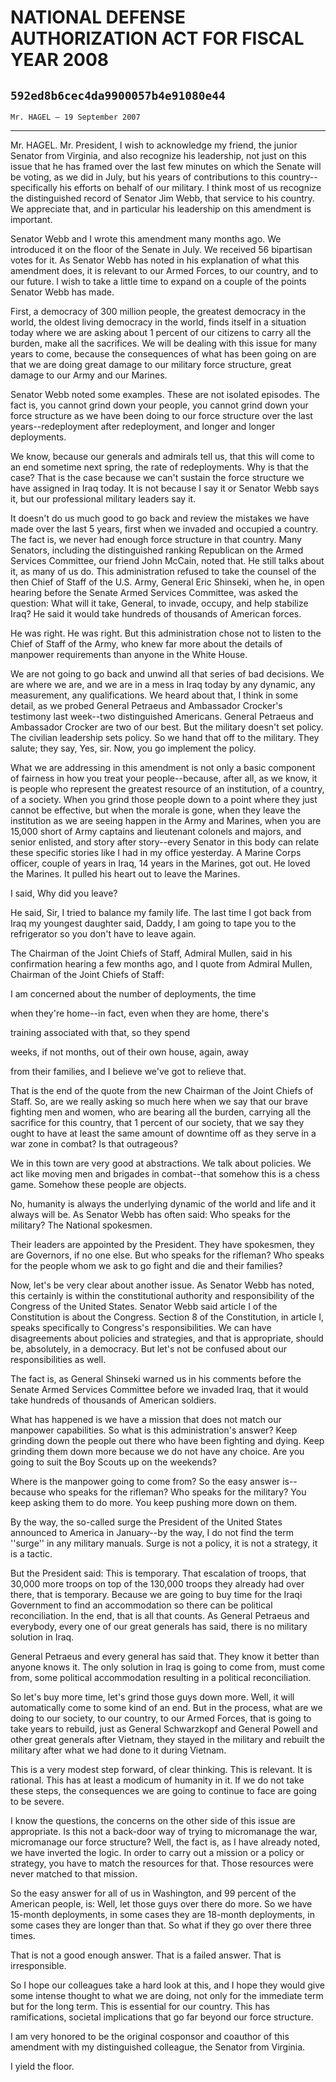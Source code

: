 # NATIONAL DEFENSE AUTHORIZATION ACT FOR FISCAL YEAR 2008
## `592ed8b6cec4da9900057b4e91080e44`
`Mr. HAGEL — 19 September 2007`

---


Mr. HAGEL. Mr. President, I wish to acknowledge my friend, the junior 
Senator from Virginia, and also recognize his leadership, not just on 
this issue that he has framed over the last few minutes on which the 
Senate will be voting, as we did in July, but his years of 
contributions to this country--specifically his efforts on behalf of 
our military. I think most of us recognize the distinguished record of 
Senator Jim Webb, that service to his country. We appreciate that, and 
in particular his leadership on this amendment is important.

Senator Webb and I wrote this amendment many months ago. We 
introduced it on the floor of the Senate in July. We received 56 
bipartisan votes for it. As Senator Webb has noted in his explanation 
of what this amendment does, it is relevant to our Armed Forces, to our 
country, and to our future. I wish to take a little time to expand on a 
couple of the points Senator Webb has made.

First, a democracy of 300 million people, the greatest democracy in 
the world, the oldest living democracy in the world, finds itself in a 
situation today where we are asking about 1 percent of our citizens to 
carry all the burden, make all the sacrifices. We will be dealing with 
this issue for many years to come, because the consequences of what has 
been going on are that we are doing great damage to our military force 
structure, great damage to our Army and our Marines.

Senator Webb noted some examples. These are not isolated episodes. 
The fact is, you cannot grind down your people, you cannot grind down 
your force structure as we have been doing to our force structure over 
the last years--redeployment after redeployment, and longer and longer 
deployments.

We know, because our generals and admirals tell us, that this will 
come to an end sometime next spring, the rate of redeployments. Why is 
that the case? That is the case because we can't sustain the force 
structure we have assigned in Iraq today. It is not because I say it or 
Senator Webb says it, but our professional military leaders say it.

It doesn't do us much good to go back and review the mistakes we have 
made over the last 5 years, first when we invaded and occupied a 
country. The fact is, we never had enough force structure in that 
country. Many Senators, including the distinguished ranking Republican 
on the Armed Services Committee, our friend John McCain, noted that. He 
still talks about it, as many of us do. This administration refused to 
take the counsel of the then Chief of Staff of the U.S. Army, General 
Eric Shinseki, when he, in open hearing before the Senate Armed 
Services Committee, was asked the question: What will it take, General, 
to invade, occupy, and help stabilize Iraq? He said it would take 
hundreds of thousands of American forces.

He was right. He was right. But this administration chose not to 
listen to the Chief of Staff of the Army, who knew far more about the 
details of manpower requirements than anyone in the White House.

We are not going to go back and unwind all that series of bad 
decisions. We are where we are, and we are in a mess in Iraq today by 
any dynamic, any measurement, any qualifications. We heard about that, 
I think in some detail, as we probed General Petraeus and Ambassador 
Crocker's testimony last week--two distinguished Americans. General 
Petraeus and Ambassador Crocker are two of our best. But the military 
doesn't set policy. The civilian leadership sets policy. So we hand 
that off to the military. They salute; they say, Yes, sir. Now, you go 
implement the policy.

What we are addressing in this amendment is not only a basic 
component of fairness in how you treat your people--because, after all, 
as we know, it is people who represent the greatest resource of an 
institution, of a country, of a society. When you grind those people 
down to a point where they just cannot be effective, but when the 
morale is gone, when they leave the institution as we are seeing happen 
in the Army and Marines, when you are 15,000 short of Army captains and 
lieutenant colonels and majors, and senior enlisted, and story after 
story--every Senator in this body can relate these specific stories 
like I had in my office yesterday. A Marine Corps officer, couple of 
years in Iraq, 14 years in the Marines, got out. He loved the Marines. 
It pulled his heart out to leave the Marines.

I said, Why did you leave?

He said, Sir, I tried to balance my family life. The last time I got 
back from Iraq my youngest daughter said, Daddy, I am going to tape you 
to the refrigerator so you don't have to leave again.

The Chairman of the Joint Chiefs of Staff, Admiral Mullen, said in 
his confirmation hearing a few months ago, and I quote from Admiral 
Mullen, Chairman of the Joint Chiefs of Staff:




 I am concerned about the number of deployments, the time 


 when they're home--in fact, even when they are home, there's 


 training associated with that, so they spend




 weeks, if not months, out of their own house, again, away 


 from their families, and I believe we've got to relieve that.


That is the end of the quote from the new Chairman of the Joint 
Chiefs of Staff. So, are we really asking so much here when we say that 
our brave fighting men and women, who are bearing all the burden, 
carrying all the sacrifice for this country, that 1 percent of our 
society, that we say they ought to have at least the same amount of 
downtime off as they serve in a war zone in combat? Is that outrageous?

We in this town are very good at abstractions. We talk about 
policies. We act like moving men and brigades in combat--that somehow 
this is a chess game. Somehow these people are objects.

No, humanity is always the underlying dynamic of the world and life 
and it always will be. As Senator Webb has often said: Who speaks for 
the military? The National spokesmen.

Their leaders are appointed by the President. They have spokesmen, 
they are Governors, if no one else. But who speaks for the rifleman? 
Who speaks for the people whom we ask to go fight and die and their 
families?

Now, let's be very clear about another issue. As Senator Webb has 
noted, this certainly is within the constitutional authority and 
responsibility of the Congress of the United States. Senator Webb said 
article I of the Constitution is about the Congress. Section 8 of the 
Constitution, in article I, speaks specifically to Congress's 
responsibilities. We can have disagreements about policies and 
strategies, and that is appropriate, should be, absolutely, in a 
democracy. But let's not be confused about our responsibilities as 
well.

The fact is, as General Shinseki warned us in his comments before the 
Senate Armed Services Committee before we invaded Iraq, that it would 
take hundreds of thousands of American soldiers.

What has happened is we have a mission that does not match our 
manpower capabilities. So what is this administration's answer? Keep 
grinding down the people out there who have been fighting and dying. 
Keep grinding them down more because we do not have any choice. Are you 
going to suit the Boy Scouts up on the weekends?

Where is the manpower going to come from? So the easy answer is--
because who speaks for the rifleman? Who speaks for the military? You 
keep asking them to do more. You keep pushing more down on them.

By the way, the so-called surge the President of the United States 
announced to America in January--by the way, I do not find the term 
''surge'' in any military manuals. Surge is not a policy, it is not a 
strategy, it is a tactic.

But the President said: This is temporary. That escalation of troops, 
that 30,000 more troops on top of the 130,000 troops they already had 
over there, that is temporary. Because we are going to buy time for the 
Iraqi Government to find an accommodation so there can be political 
reconciliation. In the end, that is all that counts. As General 
Petraeus and everybody, every one of our great generals has said, there 
is no military solution in Iraq.

General Petraeus and every general has said that. They know it better 
than anyone knows it. The only solution in Iraq is going to come from, 
must come from, some political accommodation resulting in a political 
reconciliation.

So let's buy more time, let's grind those guys down more. Well, it 
will automatically come to some kind of an end. But in the process, 
what are we doing to our society, to our country, to our Armed Forces, 
that is going to take years to rebuild, just as General Schwarzkopf and 
General Powell and other great generals after Vietnam, they stayed in 
the military and rebuilt the military after what we had done to it 
during Vietnam.

This is a very modest step forward, of clear thinking. This is 
relevant. It is rational. This has at least a modicum of humanity in 
it. If we do not take these steps, the consequences we are going to 
continue to face are going to be severe.

I know the questions, the concerns on the other side of this issue 
are appropriate. Is this not a back-door way of trying to micromanage 
the war, micromanage our force structure? Well, the fact is, as I have 
already noted, we have inverted the logic. In order to carry out a 
mission or a policy or strategy, you have to match the resources for 
that. Those resources were never matched to that mission.

So the easy answer for all of us in Washington, and 99 percent of the 
American people, is: Well, let those guys over there do more. So we 
have 15-month deployments, in some cases they are 18-month deployments, 
in some cases they are longer than that. So what if they go over there 
three times.

That is not a good enough answer. That is a failed answer. That is 
irresponsible.

So I hope our colleagues take a hard look at this, and I hope they 
would give some intense thought to what we are doing, not only for the 
immediate term but for the long term. This is essential for our 
country. This has ramifications, societal implications that go far 
beyond our force structure.

I am very honored to be the original cosponsor and coauthor of this 
amendment with my distinguished colleague, the Senator from Virginia.

I yield the floor.